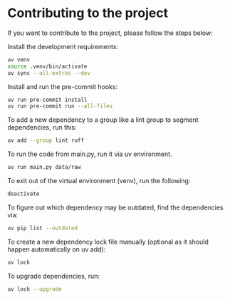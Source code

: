 # Contributing to the project

If you want to contribute to the project, please follow the steps below:

Install the development requirements:

```bash
uv venv
source .venv/bin/activate
uv sync --all-extras --dev
```

Install and run the pre-commit hooks:

```bash
uv run pre-commit install
uv run pre-commit run --all-files
```

To add a new dependency to a group like a lint group to segment dependencies, run this:

```bash
uv add --group lint ruff
```

To run the code from main.py, run it via uv environment.

```bash
uv run main.py data/raw
```

To exit out of the virtual environment (venv), run the following:

```bash
deactivate
```

To figure out which dependency may be outdated, find the dependencies via:

```bash
uv pip list --outdated
```

To create a new dependency lock file manually (optional as it should happen automatically on uv add):

```bash
uv lock
```

To upgrade dependencies, run:

```bash
uv lock --upgrade
```
